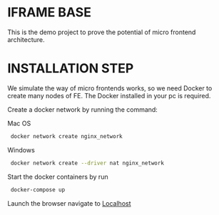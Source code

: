 # IFRAME BASE 

This is the demo project to prove the potential of micro frontend architecture. 

# INSTALLATION STEP 

We simulate the way of micro frontends works, so we need Docker to create many nodes of FE. The Docker installed in your pc is required.

Create a docker network by running the command:

Mac OS
```sh
 docker network create nginx_network
```
Windows
```sh
 docker network create --driver nat nginx_network
```

Start the docker containers by run

```sh
 docker-compose up
```

Launch the browser navigate to [Localhost](http://localhost:8000/)
